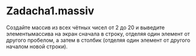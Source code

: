 # Zadacha1.massiv
Создайте массив из всех чётных чисел от 2 до 20 и выведите элементымассива на
экран сначала в строку, отделяя один элемент от другого пробелом, а
затем в столбик (отделяя один элемент от другого началом новой строки).
